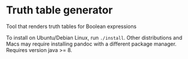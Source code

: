 # Truth table generator
Tool that renders truth tables for Boolean expressions

To install on Ubuntu/Debian Linux, run `./install`.  Other distributions and Macs may require installing pandoc with a different package manager.  Requires version java >= 8.
